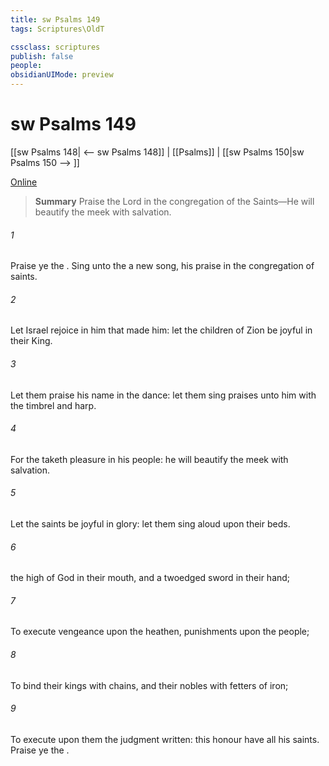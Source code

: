 ```yaml
---
title: sw Psalms 149
tags: Scriptures\OldT

cssclass: scriptures
publish: false
people:
obsidianUIMode: preview
---
```


# sw Psalms 149
[[sw Psalms 148| <-- sw Psalms 148]] | [[Psalms]] | [[sw Psalms 150|sw Psalms 150 --> ]]

[Online](https://churchofjesuschrist.org/study/scriptures/ot/ps/149?lang=eng)

> __Summary__
Praise the Lord in the congregation of the Saints—He will beautify the meek with salvation.

###### 1 
Praise ye the . Sing unto the  a new song,  his praise in the congregation of saints.

###### 2 
Let Israel rejoice in him that made him: let the children of Zion be joyful in their King.

###### 3 
Let them praise his name in the dance: let them sing praises unto him with the timbrel and harp.

###### 4 
For the  taketh pleasure in his people: he will beautify the meek with salvation.

###### 5 
Let the saints be joyful in glory: let them sing aloud upon their beds.

###### 6 
 the high  of God  in their mouth, and a twoedged sword in their hand;

###### 7 
To execute vengeance upon the heathen,  punishments upon the people;

###### 8 
To bind their kings with chains, and their nobles with fetters of iron;

###### 9 
To execute upon them the judgment written: this honour have all his saints. Praise ye the .

